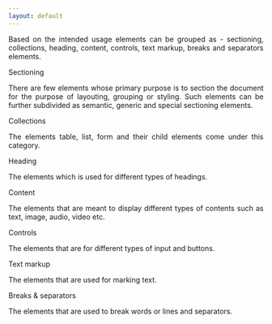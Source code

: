 ```yaml
---
layout: default
---
```

<div class="ui basic segment">
    <p class="firstp" style="text-align: justify;">
        Based on the intended usage elements can be grouped as - sectioning, collections, heading, content, controls, text markup, breaks and separators elements.
    </p>
    <div class="ui list">
        <div class="item">
            <i class="orange th icon"></i>
            <div class="content">
                <div class="header">Sectioning</div>
                <p class="description" style="text-align: justify;">
                    There are few elements whose primary purpose is to section the document for the purpose of layouting, grouping or styling. Such elements can be further subdivided as semantic, generic and special sectioning elements. 
                </p>
            </div>
        </div>
        <div class="item">
            <i class="orange th icon"></i>
            <div class="content">
                <div class="header">Collections</div>
                <p class="description" style="text-align: justify;">
                    The elements table, list, form and their child elements come under this category.  
                </p>
            </div>
        </div>
        <div class="item">
            <i class="orange th icon"></i>
            <div class="content">
                <div class="header">Heading</div>
                <p class="description" style="text-align: justify;">
                    The elements which is used for different types of headings.
                </p>
            </div>
        </div>
        <div class="item">
            <i class="orange th icon"></i>
            <div class="content">
                <div class="header">Content</div>
                <p class="description" style="text-align: justify;">
                    The elements that are meant to display different types of contents such as text, image, audio, video etc.
                </p>
            </div>
        </div>
        <div class="item">
            <i class="orange th icon"></i>
            <div class="content">
                <div class="header">Controls</div>
                <p class="description" style="text-align: justify;">
                    The elements that are for different types of input and buttons.
                </p>
            </div>
        </div>
        <div class="item">
            <i class="orange th icon"></i>
            <div class="content">
                <div class="header">Text markup</div>
                <p class="description" style="text-align: justify;">
                    The elements that are used for marking text.
                </p>
            </div>
        </div>
        <div class="item">
            <i class="orange th icon"></i>
            <div class="content">
                <div class="header">Breaks & separators</div>
                <p class="description" style="text-align: justify;">
                    The elements that are used to break words or lines and separators.
                </p>
            </div>
        </div>
    </div>
</div>